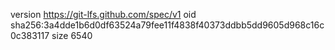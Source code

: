 version https://git-lfs.github.com/spec/v1
oid sha256:3a4dde1b6d0df63524a79fee11f4838f40373ddbb5dd9605d968c16c0c383117
size 6540
